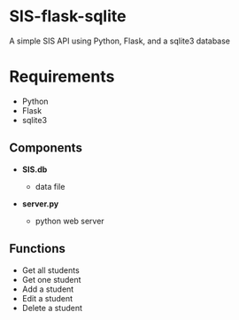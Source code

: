 # SIS-flask-sqlite
A simple SIS API using Python, Flask, and a sqlite3 database

# Requirements
* Python
* Flask
* sqlite3

## Components

* **SIS.db**
  - data file

* **server.py**
  - python web server
 
## Functions
* Get all students
* Get one student
* Add a student
* Edit a student
* Delete a student
